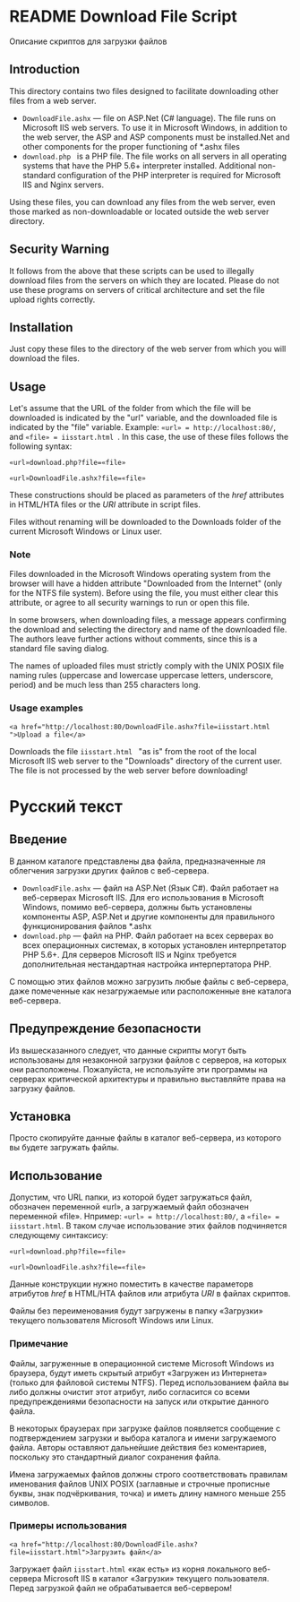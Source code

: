 # README Download File Script

Описание скриптов для загрузки файлов

## Introduction

This directory contains two files designed to facilitate downloading
other files from a web server.

- `DownloadFile.ashx` — file on ASP.Net (C# language). The file runs on
  Microsoft IIS web servers. To use it in Microsoft Windows, in addition
  to the web server, the ASP and ASP components must be installed.Net
  and other components for the proper functioning of \*.ashx files
- `download.php ` is a PHP file. The file works on all servers in all
  operating systems that have the PHP 5.6+ interpreter installed.
  Additional non-standard configuration of the PHP interpreter is
  required for Microsoft IIS and Nginx servers.

Using these files, you can download any files from the web server, even
those marked as non-downloadable or located outside the web server
directory.

## Security Warning

It follows from the above that these scripts can be used to illegally
download files from the servers on which they are located. Please do not
use these programs on servers of critical architecture and set the file
upload rights correctly.

## Installation

Just copy these files to the directory of the web server from which you
will download the files.

## Usage

Let's assume that the URL of the folder from which the file will be
downloaded is indicated by the "url" variable, and the downloaded file
is indicated by the "file" variable. Example:
`«url» = http://localhost:80/`, and `«file» = iisstart.html `. In this
case, the use of these files follows the following syntax:

    «url»download.php?file=«file»

    «url»DownloadFile.ashx?file=«file»

These constructions should be placed as parameters of the *href*
attributes in HTML/HTA files or the *URI* attribute in script files.

Files without renaming will be downloaded to the Downloads folder of the
current Microsoft Windows or Linux user.

### Note

Files downloaded in the Microsoft Windows operating system from the
browser will have a hidden attribute "Downloaded from the Internet"
(only for the NTFS file system). Before using the file, you must either
clear this attribute, or agree to all security warnings to run or open
this file.

In some browsers, when downloading files, a message appears confirming
the download and selecting the directory and name of the downloaded
file. The authors leave further actions without comments, since this is
a standard file saving dialog.

The names of uploaded files must strictly comply with the UNIX POSIX
file naming rules (uppercase and lowercase uppercase letters,
underscore, period) and be much less than 255 characters long.

### Usage examples

    <a href="http://localhost:80/DownloadFile.ashx?file=iisstart.html ">Upload a file</a>

Downloads the file `iisstart.html ` "as is" from the root of the local
Microsoft IIS web server to the "Downloads" directory of the current
user. The file is not processed by the web server before downloading!

# Русский текст

## Введение

В данном каталоге представлены два файла, предназначенные ля облегчения
загрузки других файлов с веб-сервера.

- `DownloadFile.ashx` — файл на ASP.Net (Язык C#). Файл работает на
  веб-серверах Microsoft IIS. Для его использования в Microsoft Windows,
  помимо веб-сервера, должны быть установлены компоненты ASP, ASP.Net и
  другие компоненты для правильного функционирования файлов \*.ashx
- `download.php` — файл на PHP. Файл работает на всех серверах во всех
  операционных системах, в которых установлен интерпретатор PHP 5.6+.
  Для серверов Microsoft IIS и Nginx требуется дополнительная
  нестандартная настройка интерпертатора PHP.

С помощью этих файлов можно загрузить любые файлы с веб-сервера, даже
помеченные как незагружаемые или расположенные вне каталога веб-сервера.

## Предупреждение безопасности

Из вышесказанного следует, что данные скрипты могут быть использованы
для незаконной загрузки файлов с серверов, на которых они расположены.
Пожалуйста, не используйте эти программы на серверах критической
архитектуры и правильно выставляйте права на загрузку файлов.

## Установка

Просто скопируйте данные файлы в каталог веб-сервера, из которого вы
будете загружать файлы.

## Использование

Допустим, что URL папки, из которой будет загружаться файл, обозначен
переменной «url», а загружаемый файл обозначен переменной «file».
Нпример: `«url» = http://localhost:80/`, а `«file» = iisstart.html`. В
таком случае использование этих файлов подчиняется следующему
синтаксису:

    «url»download.php?file=«file»

    «url»DownloadFile.ashx?file=«file»

Данные конструкции нужно поместить в качестве параметорв атрибутов
*href* в HTML/HTA файлов или атрибута *URI* в файлах скриптов.

Файлы без переименования будут загружены в папку «Загрузки» текущего
пользователя Microsoft Windows или Linux.

### Примечание

Файлы, загруженные в операционной системе Microsoft Windows из браузера,
будут иметь скрытый атрибут «Загружен из Интернета» (только для файловой
системы NTFS). Перед использованием файла вы либо должны очистит этот
атрибут, либо согласится со всеми предупреждениями безопасности на
запуск или открытие данного файла.

В некоторых браузерах при загрузке файлов появляется сообщение с
подтверждением загрузки и выбора каталога и имени загружаемого файла.
Авторы оставляют дальнейшие действия без коментариев, поскольку это
стандартный диалог сохранения файла.

Имена загружаемых файлов должны строго соответствовать правилам
именования файлов UNIX POSIX (заглавные и строчные прописные буквы, знак
подчёркивания, точка) и иметь длину намного меньше 255 символов.

### Примеры использования

    <a href="http://localhost:80/DownloadFile.ashx?file=iisstart.html">Загрузить файл</a>

Загружает файл `iisstart.html` «как есть» из корня локального
веб-сервера Microsoft IIS в каталог «Загрузки» текущего пользователя.
Перед загрузкой файл не обрабатывается веб-сервером!

